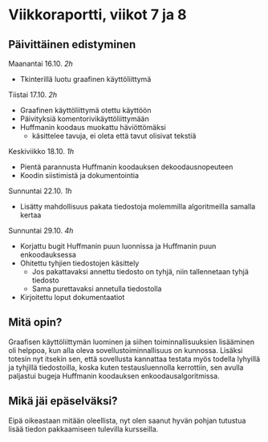 # Viikkoraportti, viikot 7 ja 8

## Päivittäinen edistyminen
Maanantai 16.10. *2h*
- Tkinterillä luotu graafinen käyttöliittymä

Tiistai 17.10. *2h*
- Graafinen käyttöliittymä otettu käyttöön
- Päivityksiä komentorivikäyttöliittymään
- Huffmanin koodaus muokattu häviöttömäksi
    - käsittelee tavuja, ei oleta että tavut olisivat tekstiä

Keskiviikko 18.10. *1h*
- Pientä parannusta Huffmanin koodauksen dekoodausnopeuteen
- Koodin siistimistä ja dokumentointia

Sunnuntai 22.10. *1h*
- Lisätty mahdollisuus pakata tiedostoja molemmilla algoritmeilla samalla kertaa

Sunnuntai 29.10. *4h*
- Korjattu bugit Huffmanin puun luonnissa ja Huffmanin puun enkoodauksessa
- Ohitettu tyhjien tiedostojen käsittely
    - Jos pakattavaksi annettu tiedosto on tyhjä, niin tallennetaan tyhjä tiedosto
    - Sama purettavaksi annetulla tiedostolla
- Kirjoitettu loput dokumentaatiot

## Mitä opin?
Graafisen käyttöliittymän luominen ja siihen toiminnallisuuksien lisääminen oli helppoa, kun alla oleva sovellustoiminnallisuus on kunnossa. Lisäksi totesin nyt itsekin sen, että sovellusta kannattaa testata myös todella lyhyillä ja tyhjillä tiedostoilla, koska kuten testausluennolla kerrottiin, sen avulla paljastui bugeja Huffmanin koodauksen enkoodausalgoritmissa.

## Mikä jäi epäselväksi?
Eipä oikeastaan mitään oleellista, nyt olen saanut hyvän pohjan tutustua lisää tiedon pakkaamiseen tulevilla kursseilla.
